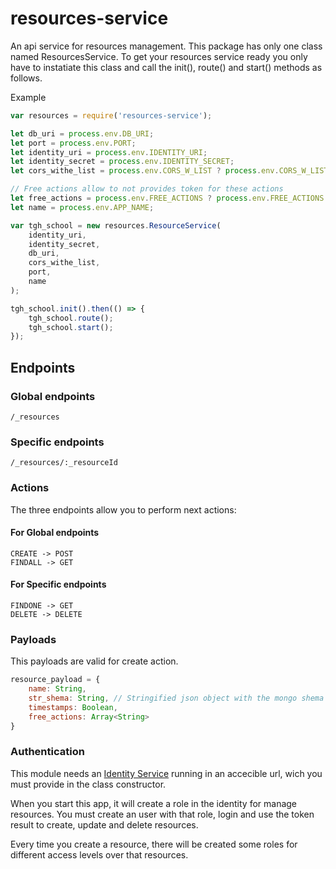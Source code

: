 # resources-service

An api service for resources management.
This package has only one class named ResourcesService. To get your resources service ready you only have to instatiate this class and call the init(), route() and start() methods as follows.

Example
```javascript
var resources = require('resources-service');

let db_uri = process.env.DB_URI;
let port = process.env.PORT;
let identity_uri = process.env.IDENTITY_URI;
let identity_secret = process.env.IDENTITY_SECRET;
let cors_withe_list = process.env.CORS_W_LIST ? process.env.CORS_W_LIST.split(",") : [];

// Free actions allow to not provides token for these actions
let free_actions = process.env.FREE_ACTIONS ? process.env.FREE_ACTIONS.split(",") : ["FINDALL", "FINDONE"];
let name = process.env.APP_NAME;

var tgh_school = new resources.ResourceService(
    identity_uri,
    identity_secret,
    db_uri,
    cors_withe_list,
    port,
    name
);

tgh_school.init().then(() => {
    tgh_school.route();
    tgh_school.start();
});

```

## Endpoints

### Global endpoints

```
/_resources
```

### Specific endpoints

```
/_resources/:_resourceId
```

### Actions

The three endpoints allow you to perform next actions:

#### For Global endpoints

```
CREATE -> POST
FINDALL -> GET
```

#### For Specific endpoints

```
FINDONE -> GET
DELETE -> DELETE
```

### Payloads

This payloads are valid for create action.

```javascript
resource_payload = {
    name: String,
    str_shema: String, // Stringified json object with the mongo shema definition
    timestamps: Boolean,
    free_actions: Array<String>
}
```

### Authentication

This module needs an [Identity Service](https://www.npmjs.com/package/identity-service) running in an accecible url, wich you must provide in the class constructor.

When you start this app, it will create a role in the identity for manage resources. You must create an user with that role, login and use the token result to create, update and delete resources.

Every time you create a resource, there will be created some roles for different access levels over that resources.
